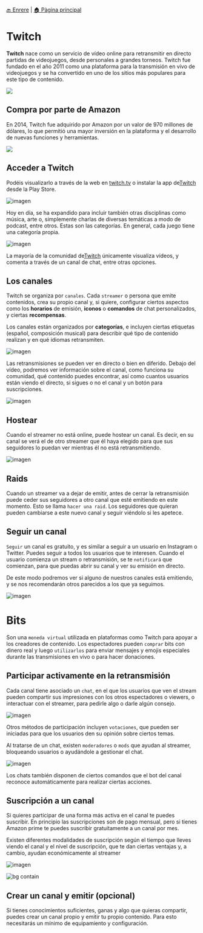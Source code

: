 [🔙 Enrere](../) | [🏠 Pàgina principal](http://danimrprofe.github.io/apuntes/)

# Twitch

**Twitch** nace como un servicio de vídeo online para retransmitir en directo partidas de videojuegos, desde personales a grandes torneos. Twitch fue fundado en el año 2011 como una plataforma para la transmisión en vivo de videojuegos y se ha convertido en uno de los sitios más populares para este tipo de contenido.

![](img/2023-04-15-16-47-07.png)

## Compra por parte de Amazon

En 2014, Twitch fue adquirido por Amazon por un valor de 970 millones de dólares, lo que permitió una mayor inversión en la plataforma y el desarrollo de nuevas funciones y herramientas.

![](img/2023-04-15-16-49-46.png)

## Acceder a Twitch

Podéis visualizarlo a través de la web en [twitch.tv](http://twitch.tv) o instalar la app de[Twitch](twitch/index.md) desde la Play Store.

![imagen](media/image34.gif)

Hoy en día, se ha expandido para incluir también otras disciplinas como música, arte o, simplemente charlas de diversas temáticas a modo de podcast, entre otros. Estas son las categorías. En general, cada juego tiene una categoría propia.

![imagen](media/image35.png)

La mayoría de la comunidad de[Twitch](twitch/index.md) únicamente visualiza vídeos, y comenta a través de un canal de chat, entre otras opciones.

## Los canales

Twitch se organiza por ``canales``. Cada ``streamer`` o persona que emite contenidos, crea su propio canal y, si quiere, configurar ciertos aspectos como los **horarios** de emisión, **iconos** o **comandos** de chat personalizados, y
ciertas **recompensas**.

Los canales están organizados por **categorías**, e incluyen ciertas etiquetas (español, composición musical) para describir qué tipo de contenido realizan y en qué idiomas retransmiten.

![imagen](media/image36.png)

Las retransmisiones se pueden ver en directo o bien en diferido. Debajo del vídeo, podremos ver información sobre el canal, como funciona su comunidad, qué contenido puedes encontrar, así como cuantos usuarios están viendo el directo, si sigues o no el canal y un botón para suscripciones.

![imagen](media/image37.png)

## Hostear

Cuando el streamer no está online, puede hostear un canal. Es decir, en su canal se verá el de otro streamer que él haya elegido para que sus seguidores lo puedan ver mientras él no está retransmitiendo.

![imagen](media/image38.png)

## Raids

Cuando un streamer va a dejar de emitir, antes de cerrar la retransmisión puede ceder sus seguidores a otro canal que esté emitiendo en este momento. Esto se llama ``hacer una raid``. Los seguidores que quieran pueden cambiarse a este nuevo canal y seguir viéndolo si les apetece.

## Seguir un canal

``Seguir`` un canal es gratuito, y es similar a seguir a un usuario en Instagram o Twitter. Puedes seguir a todos los usuarios que te interesen. Cuando el usuario comienza un stream o retransmisión, se te ``notificará`` que comienzan, para que puedas abrir su canal y ver su emisión en directo.

De este modo podremos ver si alguno de nuestros canales está emitiendo, y se nos recomendarán otros parecidos a los que ya seguimos.

![imagen](media/image39.png)

# Bits

Son una ``moneda virtual`` utilizada en plataformas como Twitch para apoyar a los creadores de contenido. Los espectadores pueden ``comprar`` bits con dinero real y luego ``utilizarlos`` para enviar mensajes y emojis especiales durante las transmisiones en vivo o para hacer donaciones.

## Participar activamente en la retransmisión

Cada canal tiene asociado un ``chat``, en el que los usuarios que ven el stream pueden compartir sus impresiones con los otros espectadores o viewers, o interactuar con el streamer, para pedirle algo o darle algún consejo.

![imagen](media/image40.png)

Otros métodos de participación incluyen ``votaciones``, que pueden ser iniciadas para que los usuarios den su opinión sobre ciertos temas.

Al tratarse de un chat, existen ``moderadores`` o ``mods`` que ayudan al streamer, bloqueando usuarios o ayudándole a gestionar el chat.

![imagen](media/image41.png)

Los chats también disponen de ciertos comandos que el bot del canal reconoce automáticamente para realizar ciertas acciones.

## Suscripción a un canal

Si quieres participar de una forma más activa en el canal te puedes suscribir. En principio las suscripciones son de pago mensual, pero si tienes Amazon prime te puedes suscribir gratuitamente a un canal por mes.

Existen diferentes modalidades de suscripción según el tiempo que lleves viendo el canal y el nivel de suscripción, que te dan ciertas ventajas y, a cambio, ayudan económicamente al streamer

![imagen](media/image42.png)

![bg contain](media/image43.png)

## Crear un canal y emitir (opcional)

Si tienes conocimientos suficientes, ganas y algo que quieras compartir, puedes crear un canal propio y emitir tu propio contenido. Para esto necesitarás un mínimo de equipamiento y configuración.
